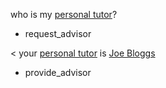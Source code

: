 who is my [personal tutor](role)?
* request_advisor

< your [personal tutor](role) is [Joe Bloggs](person)
* provide_advisor
